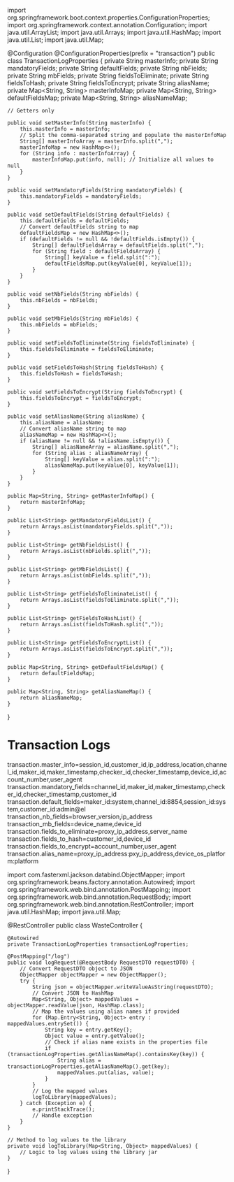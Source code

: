 import org.springframework.boot.context.properties.ConfigurationProperties;
import org.springframework.context.annotation.Configuration;
import java.util.ArrayList;
import java.util.Arrays;
import java.util.HashMap;
import java.util.List;
import java.util.Map;

@Configuration
@ConfigurationProperties(prefix = "transaction")
public class TransactionLogProperties {
    private String masterInfo;
    private String mandatoryFields;
    private String defaultFields;
    private String nbFields;
    private String mbFields;
    private String fieldsToEliminate;
    private String fieldsToHash;
    private String fieldsToEncrypt;
    private String aliasName;
    private Map<String, String> masterInfoMap;
    private Map<String, String> defaultFieldsMap;
    private Map<String, String> aliasNameMap;

    // Getters only

    public void setMasterInfo(String masterInfo) {
        this.masterInfo = masterInfo;
        // Split the comma-separated string and populate the masterInfoMap
        String[] masterInfoArray = masterInfo.split(",");
        masterInfoMap = new HashMap<>();
        for (String info : masterInfoArray) {
            masterInfoMap.put(info, null); // Initialize all values to null
        }
    }

    public void setMandatoryFields(String mandatoryFields) {
        this.mandatoryFields = mandatoryFields;
    }

    public void setDefaultFields(String defaultFields) {
        this.defaultFields = defaultFields;
        // Convert defaultFields string to map
        defaultFieldsMap = new HashMap<>();
        if (defaultFields != null && !defaultFields.isEmpty()) {
            String[] defaultFieldsArray = defaultFields.split(",");
            for (String field : defaultFieldsArray) {
                String[] keyValue = field.split(":");
                defaultFieldsMap.put(keyValue[0], keyValue[1]);
            }
        }
    }

    public void setNbFields(String nbFields) {
        this.nbFields = nbFields;
    }

    public void setMbFields(String mbFields) {
        this.mbFields = mbFields;
    }

    public void setFieldsToEliminate(String fieldsToEliminate) {
        this.fieldsToEliminate = fieldsToEliminate;
    }

    public void setFieldsToHash(String fieldsToHash) {
        this.fieldsToHash = fieldsToHash;
    }

    public void setFieldsToEncrypt(String fieldsToEncrypt) {
        this.fieldsToEncrypt = fieldsToEncrypt;
    }

    public void setAliasName(String aliasName) {
        this.aliasName = aliasName;
        // Convert aliasName string to map
        aliasNameMap = new HashMap<>();
        if (aliasName != null && !aliasName.isEmpty()) {
            String[] aliasNameArray = aliasName.split(",");
            for (String alias : aliasNameArray) {
                String[] keyValue = alias.split(":");
                aliasNameMap.put(keyValue[0], keyValue[1]);
            }
        }
    }

    public Map<String, String> getMasterInfoMap() {
        return masterInfoMap;
    }

    public List<String> getMandatoryFieldsList() {
        return Arrays.asList(mandatoryFields.split(","));
    }

    public List<String> getNbFieldsList() {
        return Arrays.asList(nbFields.split(","));
    }

    public List<String> getMbFieldsList() {
        return Arrays.asList(mbFields.split(","));
    }

    public List<String> getFieldsToEliminateList() {
        return Arrays.asList(fieldsToEliminate.split(","));
    }

    public List<String> getFieldsToHashList() {
        return Arrays.asList(fieldsToHash.split(","));
    }

    public List<String> getFieldsToEncryptList() {
        return Arrays.asList(fieldsToEncrypt.split(","));
    }

    public Map<String, String> getDefaultFieldsMap() {
        return defaultFieldsMap;
    }

    public Map<String, String> getAliasNameMap() {
        return aliasNameMap;
    }
}



# Transaction Logs
transaction.master_info=session_id,customer_id,ip_address,location,channel_id,maker_id,maker_timestamp,checker_id,checker_timestamp,device_id,account_number,user_agent
transaction.mandatory_fields=channel_id,maker_id,maker_timestamp,checker_id,checker_timestamp,customer_id
transaction.default_fields=maker_id:system,channel_id:8854,session_id:system,customer_id:admin@el
transaction_nb_fields=browser_version,ip_address
transaction_mb_fields=device_name,device_id
transaction.fields_to_eliminate=proxy_ip_address,server_name
transaction.fields_to_hash=customer_id,device_id
transaction.fields_to_encrypt=account_number,user_agent
transaction.alias_name=proxy_ip_address:pxy_ip_address,device_os_platform:platform

import com.fasterxml.jackson.databind.ObjectMapper;
import org.springframework.beans.factory.annotation.Autowired;
import org.springframework.web.bind.annotation.PostMapping;
import org.springframework.web.bind.annotation.RequestBody;
import org.springframework.web.bind.annotation.RestController;
import java.util.HashMap;
import java.util.Map;

@RestController
public class WasteController {

    @Autowired
    private TransactionLogProperties transactionLogProperties;

    @PostMapping("/log")
    public void logRequest(@RequestBody RequestDTO requestDTO) {
        // Convert RequestDTO object to JSON
        ObjectMapper objectMapper = new ObjectMapper();
        try {
            String json = objectMapper.writeValueAsString(requestDTO);
            // Convert JSON to HashMap
            Map<String, Object> mappedValues = objectMapper.readValue(json, HashMap.class);
            // Map the values using alias names if provided
            for (Map.Entry<String, Object> entry : mappedValues.entrySet()) {
                String key = entry.getKey();
                Object value = entry.getValue();
                // Check if alias name exists in the properties file
                if (transactionLogProperties.getAliasNameMap().containsKey(key)) {
                    String alias = transactionLogProperties.getAliasNameMap().get(key);
                    mappedValues.put(alias, value);
                }
            }
            // Log the mapped values
            logToLibrary(mappedValues);
        } catch (Exception e) {
            e.printStackTrace();
            // Handle exception
        }
    }

    // Method to log values to the library
    private void logToLibrary(Map<String, Object> mappedValues) {
        // Logic to log values using the library jar
    }
}

